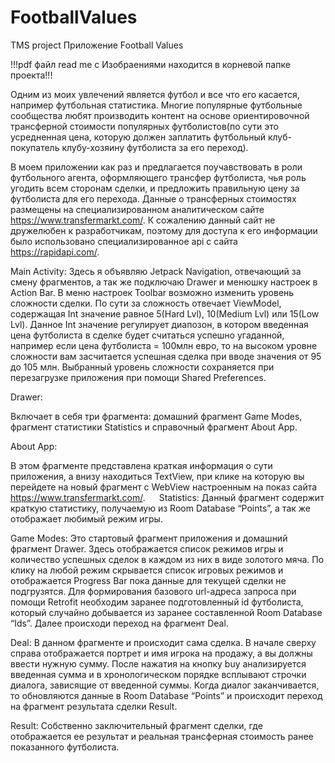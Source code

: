 # FootballValues
TMS project
Приложение Football Values

!!!pdf файл read me с Изобраениями находится в корневой папке проекта!!!
 
Одним из моих увлечений является футбол и все что его касается, например футбольная статистика. Многие популярные футбольные сообщества любят производить контент на основе ориентировочной трансферной стоимости популярных футболистов(по сути это усредненная цена, которую должен заплатить футбольный клуб-покупатель клубу-хозяину футболиста за его переход). 
 
В моем приложении как раз и предлагается поучавствовать в роли футбольного агента, оформляющего трансфер футболиста, чья роль угодить всем сторонам сделки, и предложить правильную цену за футболиста для его перехода.
Данные о трансферных стоимостях размещены на специализированном аналитическом сайте https://www.transfermarkt.com/. К сожалению данный сайт не дружелюбен к разработчикам, поэтому для доступа к его информации было использовано специализированное api с сайта https://rapidapi.com/.

Main Activity:
Здесь я объявляю Jetpack Navigation, отвечающий за смену фрагментов, а так же подключаю Drawer и менюшку настроек в Action Bar. В меню настроек Toolbar возможно изменить уровень сложности сделки. По сути за сложность отвечает ViewModel, содержащая Int значение равное 5(Hard Lvl), 10(Medium Lvl) или 15(Low Lvl). Данное Int значениe регулируeт диапозон, в котором введенная цена футболиста в сделке будет считаться успешно угаданной, например если цена футболиста = 100млн евро, то на высоком уровне сложности вам засчитается успешная сделка при вводе значения от 95 до 105 млн. Выбранный уровень сложности сохраняется при перезагрузке приложения при помощи Shared Preferences.
	
Drawer:
 
Включает в себя три фрагмента: домашний фрагмент Game Modes, фрагмент статистики Statistics и справочный фрагмент About App.

About App:
 
В этом фрагменте представлена краткая информация о сути приложения, а внизу находиться TextView, при клике на которую вы перейдете на новый фрагмент с WebView настроенным на показ сайта https://www.transfermarkt.com/.
 
Statistics:
Данный фрагмент содержит краткую статистику, получаемую из Room Database “Points”, а так же отображает любимый режим игры.

Game Modes:
Это стартовый фрагмент приложения и домашний фрагмент Drawer. Здесь отображается список режимов игры и количество успешных сделок в каждом из них в виде золотого мяча. По клику на любой режим скрывается список игровых режимов и отображается Progress Bar пока данные для текущей сделки не подгрузятся. Для формирования базового url-адреса запроса при помощи Retrofit необходим заранее подготовленный id футболиста, который случайно добывается из заранее составленной Room Database “Ids”. Далее происходи переход на фрагмент Deal. 

Deal:
	В данном фрагменте и происходит сама сделка. В начале сверху справа отображается портрет и имя игрока на продажу, а вы должны ввести нужную сумму. После нажатия на кнопку buy анализируется введенная сумма и в хронологическом порядке всплывают строчки диалога, зависящие от введенной суммы. Когда диалог заканчивается, то обновляются данные в Room Database “Points” и происходит переход на фрагмент результата сделки Result. 
	
Result:
	Собственно заключительный фрагмент сделки, где отображается ее результат и реальная трансферная стоимость ранее показанного футболиста.
